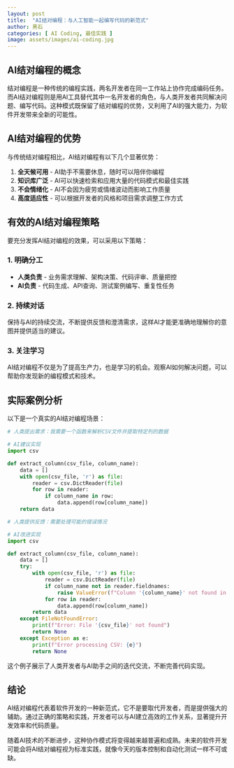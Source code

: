 ```yaml
---
layout: post
title:  "AI结对编程：与人工智能一起编写代码的新范式"
author: 黑石
categories: [ AI Coding, 最佳实践 ]
image: assets/images/ai-coding.jpg
---
```


## AI结对编程的概念

结对编程是一种传统的编程实践，两名开发者在同一工作站上协作完成编码任务。而AI结对编程则是用AI工具替代其中一名开发者的角色，与人类开发者共同解决问题、编写代码。这种模式既保留了结对编程的优势，又利用了AI的强大能力，为软件开发带来全新的可能性。

## AI结对编程的优势

与传统结对编程相比，AI结对编程有以下几个显著优势：

1. **全天候可用** - AI助手不需要休息，随时可以陪伴你编程
2. **知识库广泛** - AI可以快速检索和应用大量的代码模式和最佳实践
3. **不会情绪化** - AI不会因为疲劳或情绪波动而影响工作质量
4. **高度适应性** - 可以根据开发者的风格和项目需求调整工作方式

## 有效的AI结对编程策略

要充分发挥AI结对编程的效果，可以采用以下策略：

### 1. 明确分工

* **人类负责** - 业务需求理解、架构决策、代码评审、质量把控
* **AI负责** - 代码生成、API查询、测试案例编写、重复性任务

### 2. 持续对话

保持与AI的持续交流，不断提供反馈和澄清需求，这样AI才能更准确地理解你的意图并提供适当的建议。

### 3. 关注学习

AI结对编程不仅是为了提高生产力，也是学习的机会。观察AI如何解决问题，可以帮助你发现新的编程模式和技术。

## 实际案例分析

以下是一个真实的AI结对编程场景：

```python
# 人类提出需求：我需要一个函数来解析CSV文件并提取特定列的数据

# AI建议实现
import csv

def extract_column(csv_file, column_name):
    data = []
    with open(csv_file, 'r') as file:
        reader = csv.DictReader(file)
        for row in reader:
            if column_name in row:
                data.append(row[column_name])
    return data

# 人类提供反馈：需要处理可能的错误情况

# AI改进实现
import csv

def extract_column(csv_file, column_name):
    data = []
    try:
        with open(csv_file, 'r') as file:
            reader = csv.DictReader(file)
            if column_name not in reader.fieldnames:
                raise ValueError(f"Column '{column_name}' not found in CSV")
            for row in reader:
                data.append(row[column_name])
        return data
    except FileNotFoundError:
        print(f"Error: File '{csv_file}' not found")
        return None
    except Exception as e:
        print(f"Error processing CSV: {e}")
        return None
```

这个例子展示了人类开发者与AI助手之间的迭代交流，不断完善代码实现。

## 结论

AI结对编程代表着软件开发的一种新范式，它不是要取代开发者，而是提供强大的辅助。通过正确的策略和实践，开发者可以与AI建立高效的工作关系，显著提升开发效率和代码质量。

随着AI技术的不断进步，这种协作模式将变得越来越普遍和成熟。未来的软件开发可能会将AI结对编程视为标准实践，就像今天的版本控制和自动化测试一样不可或缺。 